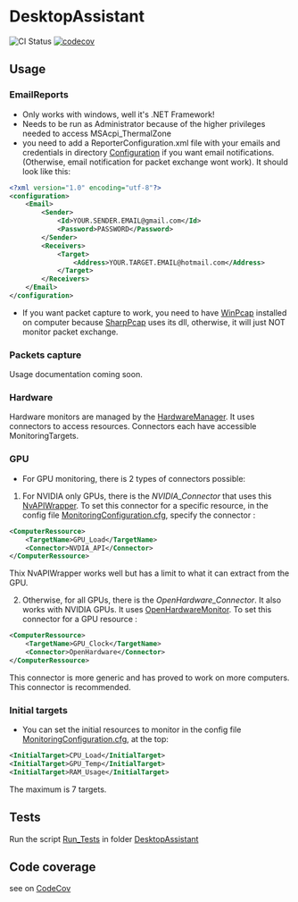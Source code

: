 # DesktopAssistant
![CI Status](https://github.com/guidou44/ComputerMonitoring/workflows/DesktopAssistant%20CI/badge.svg?branch=master)
[![codecov](https://codecov.io/gh/guidou44/ComputerMonitoring/branch/master/graph/badge.svg)](https://codecov.io/gh/guidou44/ComputerMonitoring)

## Usage

### EmailReports

- Only works with windows, well it's .NET Framework!
- Needs to be run as Administrator because of the higher privileges needed to access MSAcpi_ThermalZone
- you need to add a ReporterConfiguration.xml file with your emails and credentials in directory [Configuration](ComputerRessourcesMonitoring\Configuration) if you want email notifications. (Otherwise, email notification for packet exchange wont work). It should look like this:

```xml
<?xml version="1.0" encoding="utf-8"?>
<configuration>
	<Email>
		<Sender>
			<Id>YOUR.SENDER.EMAIL@gmail.com</Id>
			<Password>PASSWORD</Password>
		</Sender>
		<Receivers>
			<Target>
				<Address>YOUR.TARGET.EMAIL@hotmail.com</Address>
			</Target>
		</Receivers>
	</Email>
</configuration>
```

- If you want packet capture to work, you need to have [WinPcap](https://www.winpcap.org/install/) installed on computer because [SharpPcap](https://github.com/chmorgan/sharppcap) uses its dll, otherwise, it will just NOT monitor packet exchange.

### Packets capture

Usage documentation coming soon.

### Hardware

Hardware monitors are managed by the [HardwareManager](ComputerMonitoring/Hardware/HardwareManager.cs). It uses connectors to access resources. Connectors each have accessible MonitoringTargets.

### GPU

- For GPU monitoring, there is 2 types of connectors possible: 
1. For NVIDIA only GPUs, there is the *NVIDIA_Connector* that uses this [NvAPIWrapper](https://github.com/falahati/NvAPIWrapper). To set this connector for a specific
resource, in the config file [MonitoringConfiguration.cfg](ComputerRessourcesMonitoring\Configuration\MonitoringConfiguration.cfg), specify the connector :
```xml
<ComputerRessource>
	<TargetName>GPU_Load</TargetName>
	<Connector>NVDIA_API</Connector>
</ComputerRessource>
```

Thix NvAPIWrapper works well but has a limit to what it can extract from the GPU.

2. Otherwise, for all GPUs, there is the *OpenHardware_Connector*. It also works with NVIDIA GPUs. It uses [OpenHardwareMonitor](https://github.com/openhardwaremonitor/openhardwaremonitor).
To set this connector for a GPU resource :
```xml
<ComputerRessource>
	<TargetName>GPU_Clock</TargetName>
	<Connector>OpenHardware</Connector>
</ComputerRessource>
```

This connector is more generic and has proved to work on more computers. This connector is recommended.

### Initial targets

- You can set the initial resources to monitor in the config file [MonitoringConfiguration.cfg](DesktopAssistant\Configuration\MonitoringConfiguration.cfg), at the top:
```xml
<InitialTarget>CPU_Load</InitialTarget>
<InitialTarget>GPU_Temp</InitialTarget>
<InitialTarget>RAM_Usage</InitialTarget>
```
The maximum is 7 targets.

## Tests

Run the script [Run_Tests](DesktopAssistant\Run_Tests.bat) in folder [DesktopAssistant](DesktopAssistant)

## Code coverage

see on [CodeCov](https://codecov.io/gh/guidou44/ComputerMonitoring)
